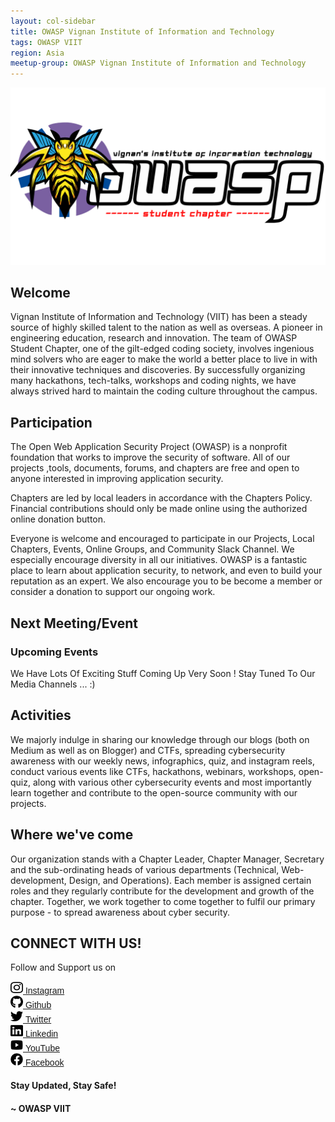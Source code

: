 ```yaml
---
layout: col-sidebar
title: OWASP Vignan Institute of Information and Technology
tags: OWASP VIIT
region: Asia
meetup-group: OWASP Vignan Institute of Information and Technology
---
```


<img src="./assets/images/owaspviit.png"/>

## Welcome

Vignan Institute of Information and Technology (VIIT) has been a steady source of highly skilled talent to the nation as well as overseas. A pioneer in engineering education, research and innovation. The team of OWASP Student Chapter, one of the gilt-edged coding society, involves ingenious mind solvers who are eager to make the world a better place to live in with their innovative techniques and discoveries. By successfully organizing many hackathons, tech-talks, workshops and coding nights, we have always strived hard to maintain the coding culture throughout the campus.

## Participation

The Open Web Application Security Project (OWASP) is a nonprofit foundation that works to improve the security of software. All of our projects ,tools, documents, forums, and chapters are free and open to anyone interested in improving application security.

Chapters are led by local leaders in accordance with the Chapters Policy. Financial contributions should only be made online using the authorized online donation button.

Everyone is welcome and encouraged to participate in our Projects, Local Chapters, Events, Online Groups, and Community Slack Channel. We especially encourage diversity in all our initiatives. OWASP is a fantastic place to learn about application security, to network, and even to build your reputation as an expert. We also encourage you to be become a member or consider a donation to support our ongoing work.

## Next Meeting/Event <!-- You should keep this section as it will populate your meetup events -->

### Upcoming Events

We Have Lots Of Exciting Stuff Coming Up Very Soon ! Stay Tuned To Our Media Channels ... :)

## Activities

We majorly indulge in sharing our knowledge through our blogs (both on Medium as well as on Blogger) and CTFs, spreading cybersecurity awareness with our weekly news, infographics, quiz, and instagram reels, conduct various events like CTFs, hackathons, webinars, workshops, open-quiz, along with various other cybersecurity events and most importantly learn together and contribute to the open-source community with our projects.

## Where we've come

Our organization stands with a Chapter Leader, Chapter Manager, Secretary and the sub-ordinating heads of various departments (Technical, Web-development, Design, and Operations). Each member is assigned certain roles and they regularly contribute for the development and growth of the chapter. Together, we work together to come together to fulfil our primary purpose - to spread awareness about cyber security.

## CONNECT WITH US!

Follow and Support us on

<a href="https://www.instagram.com/owasp.viit" target="_blank" ><img width = "20" height = "20" src ="./assets/images/instagram-brands.svg"/> <span style = "font-family:sans-serif">Instagram </span> </a> <br/>
<a href="https://github.com/OWASP-VIIT" target="_blank" > <img width = "20" height = "20" src ="./assets/images/github-brands.svg"/> <span style = "font-family:sans-serif"> Github </span></a> <br/>
<a href="https://twitter.com" target="_blank" > <img width = "20" height = "20" src ="./assets/images/twitter-brands.svg"/> <span style = "font-family:sans-serif"> Twitter </span></a> <br/>
<a href="https://www.linkedin.com/in/owasp-aids-student-chapter-056b80244/" target="_blank" > <img width = "20" height = "20" src ="./assets/images/linkedin-brands.svg"/> <span style = "font-family:sans-serif"> Linkedin </span></a> <br/>
<a href="https://www.youtube.com" target="_blank" > <img width = "20" height = "20" src ="./assets/images/youtube-brands.svg"/> <span style = "font-family:sans-serif"> YouTube </span></a> <br/>
<a href="https://www.facebook.com" target="_blank" > <img width = "20" height = "20" src ="./assets/images/facebook-brands.svg"/> <span style = "font-family:sans-serif"> Facebook </span></a> <br/>

#### Stay Updated, Stay Safe!

#### ~ OWASP VIIT
